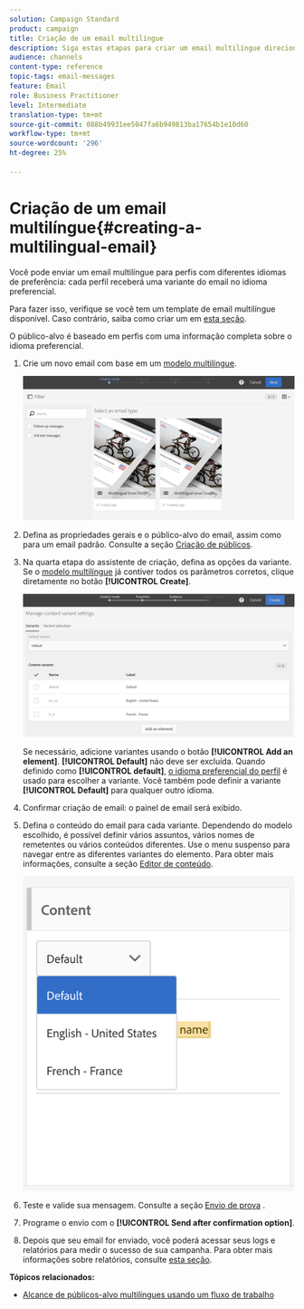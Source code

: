 ```yaml
---
solution: Campaign Standard
product: campaign
title: Criação de um email multilíngue
description: Siga estas etapas para criar um email multilíngue direcionado a recipients com diferentes idiomas de preferência.
audience: channels
content-type: reference
topic-tags: email-messages
feature: Email
role: Business Practitioner
level: Intermediate
translation-type: tm+mt
source-git-commit: 088b49931ee5047fa6b949813ba17654b1e10d60
workflow-type: tm+mt
source-wordcount: '296'
ht-degree: 25%

---
```



# Criação de um email multilíngue{#creating-a-multilingual-email}

Você pode enviar um email multilíngue para perfis com diferentes idiomas de preferência: cada perfil receberá uma variante do email no idioma preferencial.

Para fazer isso, verifique se você tem um template de email multilíngue disponível. Caso contrário, saiba como criar um em [esta seção](../../channels/using/multilingual-messages-template.md).

O público-alvo é baseado em perfis com uma informação completa sobre o idioma preferencial.

1. Crie um novo email com base em um [modelo multilíngue](../../channels/using/multilingual-messages-template.md).

   ![](assets/multi_create1.png)

1. Defina as propriedades gerais e o público-alvo do email, assim como para um email padrão. Consulte a seção [Criação de públicos](../../audiences/using/creating-audiences.md).
1. Na quarta etapa do assistente de criação, defina as opções da variante. Se o [modelo multilíngue](../../channels/using/multilingual-messages-template.md) já contiver todos os parâmetros corretos, clique diretamente no botão **[!UICONTROL Create]**.

   ![](assets/multi_create4.png)

   Se necessário, adicione variantes usando o botão **[!UICONTROL Add an element]**. **[!UICONTROL Default]** não deve ser excluída. Quando definido como **[!UICONTROL default]**, [o idioma preferencial do perfil](../../audiences/using/creating-profiles.md) é usado para escolher a variante. Você também pode definir a variante **[!UICONTROL Default]** para qualquer outro idioma.

1. Confirmar criação de email: o painel de email será exibido.
1. Defina o conteúdo do email para cada variante. Dependendo do modelo escolhido, é possível definir vários assuntos, vários nomes de remetentes ou vários conteúdos diferentes. Use o menu suspenso para navegar entre as diferentes variantes do elemento. Para obter mais informações, consulte a seção [Editor de conteúdo](../../designing/using/designing-content-in-adobe-campaign.md).

   ![](assets/multi_selectcontent.png)

1. Teste e valide sua mensagem. Consulte a seção [Envio de prova](../../sending/using/sending-proofs.md) .
1. Programe o envio com o **[!UICONTROL Send after confirmation option]**.
1. Depois que seu email for enviado, você poderá acessar seus logs e relatórios para medir o sucesso de sua campanha. Para obter mais informações sobre relatórios, consulte [esta seção](../../reporting/using/about-dynamic-reports.md).

**Tópicos relacionados:**

* [Alcance de públicos-alvo multilíngues usando um fluxo de trabalho](https://helpx.adobe.com/br/campaign/kb/simplify-campaign-management.html#Engageyourcustomersateverystep)
